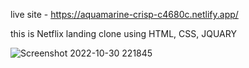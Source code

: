 live site - https://aquamarine-crisp-c4680c.netlify.app/ 

this is Netflix landing clone using HTML, CSS, JQUARY 

![Screenshot 2022-10-30 221845](https://user-images.githubusercontent.com/112718846/198891190-9ddc77dd-257d-4638-bafc-e660ffeb09b8.png)
